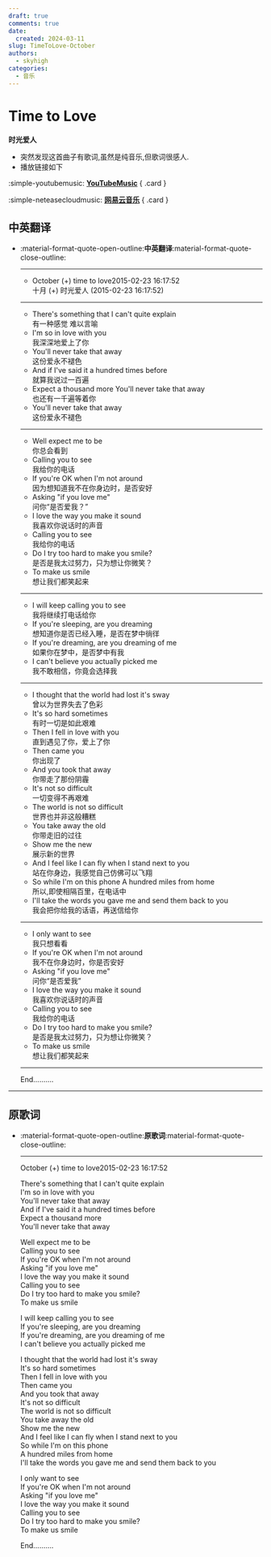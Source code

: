 ```yaml
---
draft: true
comments: true
date:
  created: 2024-03-11
slug: TimeToLove-October
authors:
  - skyhigh
categories:
  - 音乐
---
```


# **Time to Love**

**时光爱人**  

<!-- uptoc -->

- 突然发现这首曲子有歌词,虽然是纯音乐,但歌词很感人.
- 播放链接如下

<div class="grid" markdown>

:simple-youtubemusic: [__YouTubeMusic__](https://music.youtube.com/watch?v=rSCMxR2RoWk&si=C-oTC_vQjTMnlvmD)
{ .card }

:simple-neteasecloudmusic: [__网易云音乐__](https://music.163.com/song?id=28912659)
{ .card }


</div>

## **中英翻译**

<div class="grid cards" markdown>

-   :material-format-quote-open-outline:**中英翻译**:material-format-quote-close-outline:

    ---

    - October (+) time to love2015-02-23 16:17:52  
    十月 (+) 时光爱人 (2015-02-23 16:17:52)

    ---

    - There's something that I can't quite explain  
    有一种感觉 难以言喻
    - I'm so in love with you  
    我深深地爱上了你
    - You'll never take that away  
    这份爱永不褪色
    - And if I've said it a hundred times before  
    就算我说过一百遍
    - Expect a thousand more You'll never take that away  
    也还有一千遍等着你
    - You'll never take that away  
    这份爱永不褪色

    ---

    - Well expect me to be  
    你总会看到
    - Calling you to see  
    我给你的电话
    - If you're OK when I'm not around  
    因为想知道我不在你身边时，是否安好
    - Asking "if you love me"  
    问你“是否爱我？”
    - I love the way you make it sound  
    我喜欢你说话时的声音
    - Calling you to see  
    我给你的电话
    - Do I try too hard to make you smile?  
    是否是我太过努力，只为想让你微笑？
    - To make us smile  
    想让我们都笑起来

    ---

    - I will keep calling you to see  
    我将继续打电话给你
    - If you're sleeping, are you dreaming  
    想知道你是否已经入睡，是否在梦中徜徉
    - If you're dreaming, are you dreaming of me  
    如果你在梦中，是否梦中有我
    - I can't believe you actually picked me  
    我不敢相信，你竟会选择我

    ---

    - I thought that the world had lost it's sway  
    曾以为世界失去了色彩
    - It's so hard sometimes  
    有时一切是如此艰难
    - Then I fell in love with you  
    直到遇见了你，爱上了你
    - Then came you  
    你出现了
    - And you took that away  
    你带走了那份阴霾
    - It's not so difficult  
    一切变得不再艰难
    - The world is not so difficult  
    世界也并非这般糟糕
    - You take away the old  
    你带走旧的过往
    - Show me the new  
    展示新的世界
    - And I feel like I can fly when I stand next to you  
    站在你身边，我感觉自己仿佛可以飞翔
    - So while I'm on this phone A hundred miles from home  
    所以,即使相隔百里，在电话中
    - I'll take the words you gave me and send them back to you  
    我会把你给我的话语，再送信给你

    ---

    - I only want to see  
    我只想看看
    - If you're OK when I'm not around  
    我不在你身边时，你是否安好
    - Asking "if you love me"  
    问你“是否爱我”
    - I love the way you make it sound  
    我喜欢你说话时的声音
    - Calling you to see  
    我给你的电话
    - Do I try too hard to make you smile?  
    是否是我太过努力，只为想让你微笑？
    - To make us smile  
    想让我们都笑起来

    ---

    End.......... 


</div>


---

## **原歌词**

<div class="grid cards" markdown>

-   :material-format-quote-open-outline:**原歌词**:material-format-quote-close-outline:

    ---

    October (+) time to love2015-02-23 16:17:52  

    There's something that I can't quite explain  
    I'm so in love with you  
    You'll never take that away  
    And if I've said it a hundred times before  
    Expect a thousand more  
    You'll never take that away  

    Well expect me to be  
    Calling you to see  
    If you're OK when I'm not around  
    Asking "if you love me"  
    I love the way you make it sound  
    Calling you to see  
    Do I try too hard to make you smile?  
    To make us smile  

    I will keep calling you to see  
    If you're sleeping, are you dreaming  
    If you're dreaming, are you dreaming of me  
    I can't believe you actually picked me  

    I thought that the world had lost it's sway  
    It's so hard sometimes  
    Then I fell in love with you  
    Then came you  
    And you took that away  
    It's not so difficult  
    The world is not so difficult  
    You take away the old  
    Show me the new  
    And I feel like I can fly when I stand next to you  
    So while I'm on this phone  
    A hundred miles from home  
    I'll take the words you gave me and send them back to you  

    I only want to see  
    If you're OK when I'm not around  
    Asking "if you love me"  
    I love the way you make it sound  
    Calling you to see  
    Do I try too hard to make you smile?  
    To make us smile  

    End..........  


</div>


